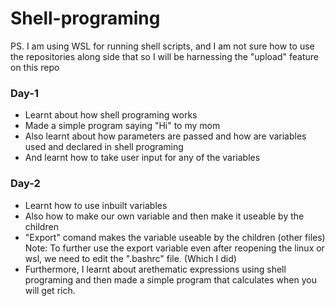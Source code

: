 # Shell-programing     
PS. I am using WSL for running shell scripts, and I am not sure how to use the repositories along side that so I will be harnessing the "upload" feature on this repo     


### Day-1      
- Learnt about how shell programing works
- Made a simple program saying "Hi" to my mom
- Also learnt about how parameters are passed and how are variables used and declared in shell programing
- And learnt how to take user input for any of the variables

### Day-2
- Learnt how to use inbuilt variables
- Also how to make our own variable and then make it useable by the children
- "Export" comand makes the variable useable by the children (other files)
Note: To further use the export variable even after reopening the linux or wsl, we need to edit the ".bashrc" file. (Which I did) 
- Furthermore, I learnt about arethematic expressions using shell programing and then made a simple program that calculates when you will get rich.
